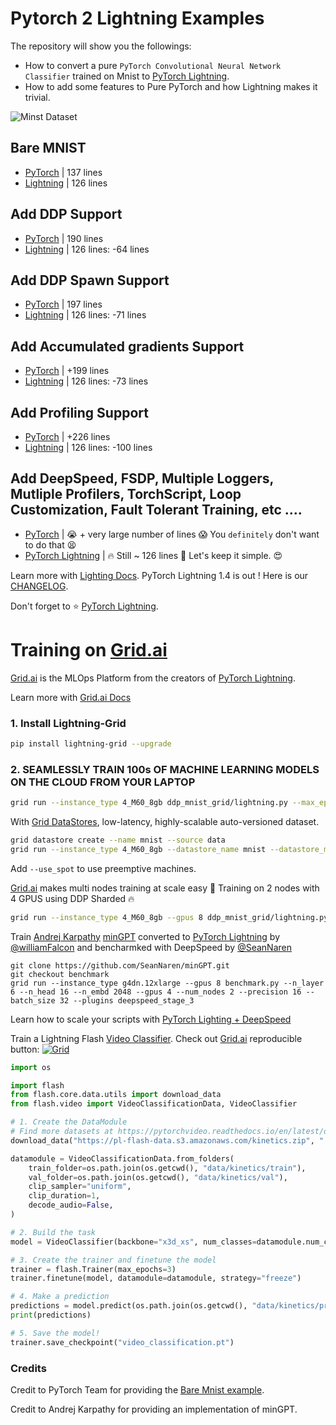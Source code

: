 # Pytorch 2 Lightning Examples

The repository will show you the followings:
* How to convert a pure `PyTorch Convolutional Neural Network Classifier` trained on Mnist to [PyTorch Lightning](https://github.com/PyTorchLightning/pytorch-lightning).
* How to add some features to Pure PyTorch and how Lightning makes it trivial.

![Minst Dataset](https://miro.medium.com/max/800/1*LyRlX__08q40UJohhJG9Ow.png)

## Bare MNIST
* [PyTorch](bare_mnist/pytorch.py) | 137 lines 
* [Lightning](bare_mnist/lightning.py) | 126 lines 

## Add DDP Support
* [PyTorch](ddp_mnist/pytorch.py) | 190 lines
* [Lightning](ddp_mnist/lightning.py) | 126 lines: -64 lines

## Add DDP Spawn Support
* [PyTorch](ddp_mnist_spawn/lightning.py) | 197 lines
* [Lightning](ddp_mnist_spawn/lightning.py) | 126 lines: -71 lines

## Add Accumulated gradients Support
* [PyTorch](ddp_mnist_accumulate_gradients/pytorch.py) | +199 lines 
* [Lightning](ddp_mnist_accumulate_gradients/lightning.py) | 126 lines: -73 lines

## Add Profiling Support
* [PyTorch](https://pytorch.org/) | +226 lines 
* [Lightning](ddp_profiler_mnist/lightning.py) | 126 lines: -100 lines

## Add DeepSpeed, FSDP, Multiple Loggers, Mutliple Profilers, TorchScript, Loop Customization, Fault Tolerant Training, etc ....
* [PyTorch](https://github.com/PyTorchLightning/pytorch-lightning) | :sob: + very large number of lines :scream: You `definitely` don't  want to do that :tired_face: 
* [PyTorch Lightning](https://github.com/PyTorchLightning/pytorch-lightning) | :fire: Still ~ 126 lines :rocket: Let's keep it simple. :heart_eyes:

Learn more with [Lighting Docs](https://pytorch-lightning.readthedocs.io/en/stable/).
PyTorch Lightning 1.4 is out ! Here is our [CHANGELOG](https://github.com/PyTorchLightning/pytorch-lightning/releases/tag/1.4.0).

Don't forget to :star: [PyTorch Lightning](https://github.com/PyTorchLightning/pytorch-lightning).

# Training on [Grid.ai](https://www.grid.ai/)

[Grid.ai](https://www.grid.ai/) is the MLOps Platform from the creators of [PyTorch Lightning](https://github.com/PyTorchLightning/pytorch-lightning). 

Learn more with [Grid.ai Docs](https://docs.grid.ai/platform/about-these-features/multi-node)

### 1. Install Lightning-Grid

```bash
pip install lightning-grid --upgrade
```

### 2. SEAMLESSLY TRAIN 100s OF MACHINE LEARNING MODELS ON THE CLOUD FROM YOUR LAPTOP


```bash
grid run --instance_type 4_M60_8gb ddp_mnist_grid/lightning.py --max_epochs 2 --gpus 4 --accelerator ddp
```

With [Grid DataStores](https://docs.grid.ai/products/global-cli-configs/cli-api/grid-datastores), low-latency, highly-scalable auto-versioned dataset.

```bash
grid datastore create --name mnist --source data
grid run --instance_type 4_M60_8gb --datastore_name mnist --datastore_mount_dir data ddp_mnist_grid/lightning.py --max_epochs 2 --gpus 4 --accelerator ddp

```

Add `--use_spot` to use preemptive machines.

[Grid.ai](https://www.grid.ai/) makes multi nodes training at scale easy :rocket: Training on 2 nodes with 4 GPUS using DDP Sharded :fire:


```bash
grid run --instance_type 4_M60_8gb --gpus 8 ddp_mnist_grid/lightning.py --max_epochs 2 --num_nodes 2 --gpus 4 --precision 16 --accelerator ddp_sharded
```

Train [Andrej Karpathy](https://karpathy.ai) [minGPT](https://github.com/karpathy/minGPT) converted to [PyTorch Lightning](https://github.com/PyTorchLightning/pytorch-lightning) by [@williamFalcon](https://github.com/williamFalcon) and bencharmked with DeepSpeed by [@SeanNaren](https://github.com/SeanNaren)

```
git clone https://github.com/SeanNaren/minGPT.git
git checkout benchmark
grid run --instance_type g4dn.12xlarge --gpus 8 benchmark.py --n_layer 6 --n_head 16 --n_embd 2048 --gpus 4 --num_nodes 2 --precision 16 --batch_size 32 --plugins deepspeed_stage_3
```

Learn how to scale your scripts with [PyTorch Lighting + DeepSpeed](https://devblog.pytorchlightning.ai/accessible-multi-billion-parameter-model-training-with-pytorch-lightning-deepspeed-c9333ac3bb59)

Train a Lightning Flash [Video Classifier](https://github.com/PyTorchLightning/lightning-flash/blob/master/flash_examples/video_classification.py). Check out [Grid.ai](https://www.grid.ai/) reproducible button: 
[![Grid](https://img.shields.io/badge/rid_AI-run-78FF96.svg?labelColor=black&logo=data:image/svg%2bxml;base64,PHN2ZyB3aWR0aD0iNDgiIGhlaWdodD0iNDgiIGZpbGw9Im5vbmUiIHhtbG5zPSJodHRwOi8vd3d3LnczLm9yZy8yMDAwL3N2ZyI+PHBhdGggZD0iTTEgMTR2MjBhMTQgMTQgMCAwMDE0IDE0aDlWMzYuOEgxMi42VjExaDIyLjV2N2gxMS4yVjE0QTE0IDE0IDAgMDAzMi40IDBIMTVBMTQgMTQgMCAwMDEgMTR6IiBmaWxsPSIjZmZmIi8+PHBhdGggZD0iTTM1LjIgNDhoMTEuMlYyNS41SDIzLjl2MTEuM2gxMS4zVjQ4eiIgZmlsbD0iI2ZmZiIvPjwvc3ZnPg==)](https://platform.grid.ai/#/runs?script=https://github.com/aribornstein/KineticsDemo/blob/188f1948725506914b67d3814073a7bec152ac0a/train.py&cloud=grid&instance=g4dn.xlarge&accelerators=1&disk_size=200&framework=lightning&script_args=train.py%20--gpus%201%20--max_epochs%203)


```py
import os

import flash
from flash.core.data.utils import download_data
from flash.video import VideoClassificationData, VideoClassifier

# 1. Create the DataModule
# Find more datasets at https://pytorchvideo.readthedocs.io/en/latest/data.html
download_data("https://pl-flash-data.s3.amazonaws.com/kinetics.zip", "./data")

datamodule = VideoClassificationData.from_folders(
    train_folder=os.path.join(os.getcwd(), "data/kinetics/train"),
    val_folder=os.path.join(os.getcwd(), "data/kinetics/val"),
    clip_sampler="uniform",
    clip_duration=1,
    decode_audio=False,
)

# 2. Build the task
model = VideoClassifier(backbone="x3d_xs", num_classes=datamodule.num_classes, pretrained=False)

# 3. Create the trainer and finetune the model
trainer = flash.Trainer(max_epochs=3)
trainer.finetune(model, datamodule=datamodule, strategy="freeze")

# 4. Make a prediction
predictions = model.predict(os.path.join(os.getcwd(), "data/kinetics/predict"))
print(predictions)

# 5. Save the model!
trainer.save_checkpoint("video_classification.pt")
```

### Credits

Credit to PyTorch Team for providing the [Bare Mnist example](https://github.com/pytorch/examples/blob/master/mnist/main.py).

Credit to Andrej Karpathy for providing an implementation of minGPT.
